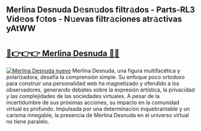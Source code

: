 ## Merlina Desnuda D𝚎sn𝚞dos filtr𝚊dos - Parts-RL3 Vid𝚎os f𝚘tos - N𝚞evas filtr𝚊ciones atr𝚊ctivas yAtWW

# <h2><a href="http://mb06tch.tromn.icu/?c=Merlina+Desnuda">🔗👉👉👉 Merlina Desnuda 🔗🔗</a></h2>

[![Merlina Desnuda nuevo](https://i.imgur.com/pEAQMta.gif)](http://mb06tch.tromn.icu/?c=Merlina+Desnuda)
Merlina Desnuda, una figura multifacética y polarizadora, desafía la comprensión simple. Su enfoque poco ortodoxo para construir una personalidad web ha magnetizado y ofendido a los observadores, generando debates sobre la expresión artística, la privacidad y las complejidades de las sociedades virtuales. A pesar de la incertidumbre de sus próximas acciones, su impacto en la comunidad virtual es profundo. Impulsada por una determinación inquebrantable y un carisma innegable, la presencia de Merlina Desnuda en el universo virtual no tiene paralelo.
